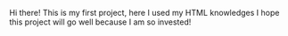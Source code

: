 Hi there!
This is my first project, here I used my HTML knowledges
I hope this project will go well because I am so invested!